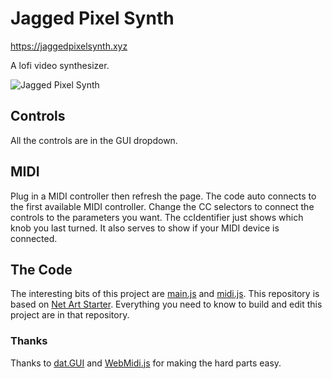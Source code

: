 # Jagged Pixel Synth

https://jaggedpixelsynth.xyz

A lofi video synthesizer.

![Jagged Pixel Synth](http://jaggedpixelsynth.xyz/img/screen.png)

## Controls

All the controls are in the GUI dropdown.

## MIDI

Plug in a MIDI controller then refresh the page. The code auto connects to the first available MIDI controller. Change the CC selectors to connect the controls to the parameters you want. The ccIdentifier just shows which knob you last turned. It also serves to show if your MIDI device is connected.

## The Code

The interesting bits of this project are [main.js](https://github.com/gridwalk/jagged-pixel-synth/blob/master/src/js/app/main.js) and [midi.js](https://github.com/gridwalk/jagged-pixel-synth/blob/master/src/js/app/midi.js). This repository is based on [Net Art Starter](https://github.com/gridwalk/net-art-starter). Everything you need to know to build and edit this project are in that repository.

### Thanks

Thanks to [dat.GUI](https://github.com/dataarts/dat.gui) and [WebMidi.js](https://github.com/cotejp/webmidi) for making the hard parts easy.
